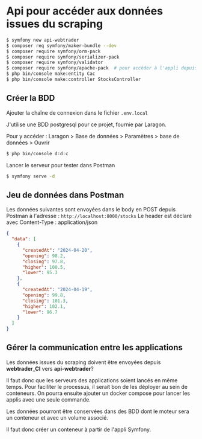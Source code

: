 # Api pour accéder aux données issues du scraping

```bash
$ symfony new api-webtrader
$ composer req symfony/maker-bundle --dev
$ composer require symfony/orm-pack
$ composer require symfony/serializer-pack
$ composer require symfony/validator
$ composer require symfony/apache-pack  # pour accéder à l'appli depuis Laragon
$ php bin/console make:entity Cac
$ php bin/console make:controller StocksController
```

## Créer la BDD

Ajouter la chaîne de connexion dans le fichier `.env.local`

J'utilise une BDD postgresql pour ce projet, fournie par Laragon.

Pour y accéder : Laragon > Base de données > Paramètres > base de données > Ouvrir

```bash
$ php bin/console d:d:c
```

Lancer le serveur pour tester dans Postman

```bash
$ symfony serve -d
```

## Jeu de données dans Postman

Les données suivantes sont envoyées dans le body en POST depuis Postman à l'adresse : `http://localhost:8000/stocks`
Le header est déclaré avec Content-Type : application/json

```json
{
  "data": [
    {
      "createdAt": "2024-04-20",
      "opening": 98.2,
      "closing": 97.8,
      "higher": 100.5,
      "lower": 95.3
    },
    {
      "createdAt": "2024-04-19",
      "opening": 99.8,
      "closing": 101.3,
      "higher": 102.1,
      "lower": 96.7
    }
  ]
}
```

## Gérer la communication entre les applications

Les données issues du scraping doivent être envoyées depuis **webtrader_CI** vers **api-webtrader**?

Il faut donc que les serveurs des applications soient lancés en même temps.
Pour faciliter le processus, il serait bon de les déployer au sein de conteneurs.
On pourra ensuite ajouter un docker compose pour lancer les applis avec une seule commande.

Les données pourront être conservées dans des BDD dont le moteur sera un conteneur et avec un volume associé.

Il faut donc créer un conteneur à partir de l'appli Symfony.